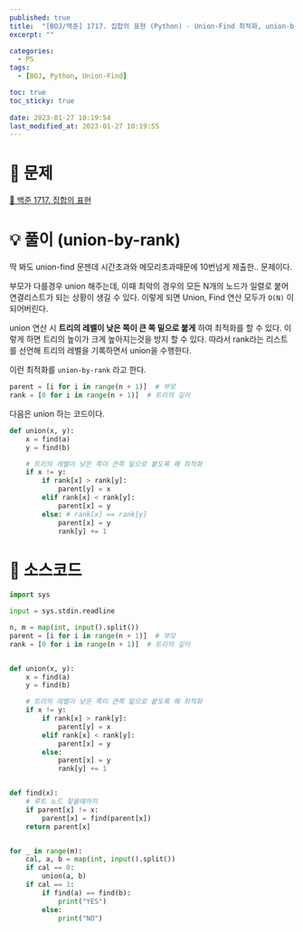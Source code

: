 ```yaml
---
published: true
title:  "[BOJ/백준] 1717. 집합의 표현 (Python) - Union-Find 최적화, union-by-rank "
excerpt: ""

categories:
  - PS
tags:
  - [BOJ, Python, Union-Find]

toc: true
toc_sticky: true
 
date: 2023-01-27 10:19:54
last_modified_at: 2023-01-27 10:19:55
---
```

# 🔎 문제
[🔗 백준 1717. 집합의 표현](https://www.acmicpc.net/problem/1717)

# 💡 풀이 (union-by-rank)
딱 봐도 union-find 문젠데 시간초과와 메모리초과때문에 10번넘게 제출한.. 문제이다.


부모가 다를경우 union 해주는데, 이때 최악의 경우의 모든 N개의 노드가 일렬로 붙어 연결리스트가 되는 상황이 생길 수 있다. 이렇게 되면 Union, Find 연산 모두가 `O(N)` 이 되어버린다.

union 연산 시 **트리의 레벨이 낮은 쪽이 큰 쪽 밑으로 붙게** 하여 최적화를 할 수 있다. 이렇게 하면 트리의 높이가 크게 높아지는것을 방지 할 수 있다. 따라서  rank라는 리스트를 선언해 트리의 레벨을 기록하면서 union을 수행한다.

이런 최적화를 `union-by-rank` 라고 한다.

```python
parent = [i for i in range(n + 1)]  # 부모
rank = [0 for i in range(n + 1)]  # 트리의 깊이
```

다음은 union 하는 코드이다.

```python
def union(x, y):
    x = find(a)
    y = find(b)

    # 트리의 레벨이 낮은 쪽이 큰쪽 밑으로 붙도록 해 최적화
    if x != y:
        if rank[x] > rank[y]:
            parent[y] = x
        elif rank[x] < rank[y]:
            parent[x] = y
        else: # rank[x] == rank[y]
            parent[x] = y
            rank[y] += 1
```



# 📃 소스코드
```python
import sys

input = sys.stdin.readline

n, m = map(int, input().split())
parent = [i for i in range(n + 1)]  # 부모
rank = [0 for i in range(n + 1)]  # 트리의 깊이


def union(x, y):
    x = find(a)
    y = find(b)

    # 트리의 레벨이 낮은 쪽이 큰쪽 밑으로 붙도록 해 최적화
    if x != y:
        if rank[x] > rank[y]:
            parent[y] = x
        elif rank[x] < rank[y]:
            parent[x] = y
        else:
            parent[x] = y
            rank[y] += 1  


def find(x):
    # 루트 노드 찾을때까지
    if parent[x] != x:
        parent[x] = find(parent[x])
    return parent[x]


for _ in range(m):
    cal, a, b = map(int, input().split())
    if cal == 0:
        union(a, b)
    if cal == 1:
        if find(a) == find(b):
            print("YES")
        else:
            print("NO")
```
<br>